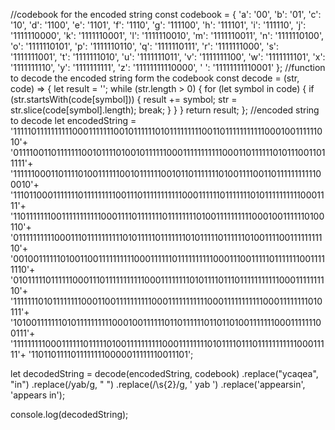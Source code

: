 
//codebook for the encoded string 
const codebook = {
    'a': '00',
    'b': '01',
    'c': '10',
    'd': '1100',
    'e': '1101',
    'f': '1110',
    'g': '111100',
    'h': '111101',
    'i': '111110',
    'j': '1111110000',
    'k': '1111110001',
    'l': '1111110010',
    'm': '1111110011',
    'n': '1111110100',
    'o': '1111110101',
    'p': '1111110110',
    'q': '1111110111',
    'r': '1111111000',
    's': '1111111001',
    't': '1111111010',
    'u': '1111111011',
    'v': '1111111100',
    'w': '1111111101',
    'x': '1111111110',
    'y': '1111111111',
    'z': '11111111110000',
    ' ': '11111111110001'
  };
  //function to decode the encoded string form the codebook 
  const decode = (str, code) => {
    let result = '';
    while (str.length > 0) {
      for (let symbol in code) {
        if (str.startsWith(code[symbol])) {
          result += symbol;
          str = str.slice(code[symbol].length);
          break;
        }
      }
    }
    return result;
  };
  //encoded string to decode 
  let encodedString = '1111101111111111000111111100101111110101111111110011011111111111000100111111010'+
                        '0111100110111111100101111010010111111000111111111110001101111110101110011011111'+
                        '1111110001101111010011111100101111110010110111111101001111001101111111111100010'+
                        '11101100011111110111111111001110111111111110001111110111111101011111111110001111'+
                        '11011111110011111111111000111101111111011111111010011111111110001001111110100110'+
                        '01111111111000111011111111110101111101111111010111110111111010011110011111111110'+
                        '00100111111010011001111111111000111111011111111110001110011111011111110011111110'+
                        '01011111011111100011101111111111100011111111010111101110111111111110001111111110'+
                        '11111110101111111100011001111111111000111111111110001111111111100011111111010111'+
                        '1010011111110101111111111000100111111011011111101101101001111111000111111100111'+
                        '11111111100011111101111101001111111111000111111110101111011101111111111100011111'+
                        '11011011110111111110000011111110011101';
  
  let decodedString = decode(encodedString, codebook)
    .replace("ycaqea", "in")
    .replace(/yab/g, " ")
    .replace(/\s{2}/g, ' yab ')
    .replace('appearsin', 'appears in');
    
  console.log(decodedString);
  